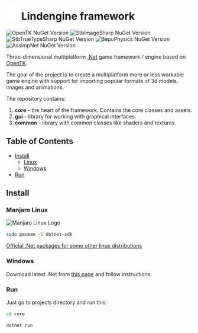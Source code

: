 # ![lindengine][lindengine-logo] Lindengine framework

![OpenTK NuGet Version](https://img.shields.io/nuget/v/opentk?style=flat-square&label=OpenTK)
![StbImageSharp NuGet Version](https://img.shields.io/nuget/v/StbImageSharp?style=flat-square&label=StbImageSharp)
![StbTrueTypeSharp NuGet Version](https://img.shields.io/nuget/v/StbTrueTypeSharp?style=flat-square&label=StbTrueTypeSharp)
![BepuPhysics NuGet Version](https://img.shields.io/nuget/v/BepuPhysics?style=flat-square&label=BepuPhysics)
![AssimpNet NuGet Version](https://img.shields.io/nuget/v/AssimpNet?style=flat-square&label=AssimpNet)

Three-dimensional multiplatform [.Net][dotnet-url] game framework / engine based on [OpenTK][opentk-url].

The goal of the project is to create a multiplatform more or less workable game engine with support for importing popular formats of 3d models, images and animations.

The repository contains:

1. **core** - the heart of the framework. Contains the core classes and assets.
2. **gui** - library for working with graphical interfaces.
3. **common** - library with common classes like shaders and textures.

## Table of Contents

- [Install](#install)
    - [Linux](#manjaro-linux)
    - [Windows](#windows)
- [Run](#run)

## Install

### Manjaro Linux

![Manjaro Linux Logo][manjaro-logo]

```sh
sudo pacman -S dotnet-sdk
```

[Official .Net packages for some other linux distributions][dotnet-linux-url]

### Windows

Download latest .Net from [this page][dotnet-download-url] and follow instructions.

### Run

Just go to projects directory and run this:

```sh
cd core
```
```sh
dotnet run
```

[lindengine-logo]: https://raw.githubusercontent.com/alehlipka/lindengine/main/core/assets/lindengine/lindengine-logo-icon.png
[manjaro-logo]: https://upload.wikimedia.org/wikipedia/commons/thumb/3/3e/Manjaro-logo.svg/100px-Manjaro-logo.svg.png
[dotnet-url]: https://dotnet.microsoft.com
[dotnet-download-url]: https://dotnet.microsoft.com/en-us/download
[dotnet-linux-url]: https://learn.microsoft.com/en-us/dotnet/core/install/linux
[opentk-url]: https://github.com/opentk/opentk
[glsl-url]: https://www.khronos.org/opengl/wiki/OpenGL_Shading_Language

